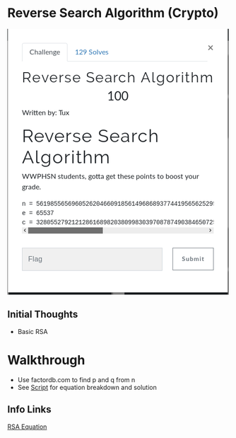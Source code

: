 # Reverse Search Algorithm (Crypto)

![Title](images/title.png)

## Initial Thoughts

* Basic RSA

# Walkthrough

* Use factordb.com to find p and q from n
* See [Script](scripts/apple.py) for equation breakdown and solution

## Info Links

[RSA Equation](https://simple.wikipedia.org/wiki/RSA_algorithm)
